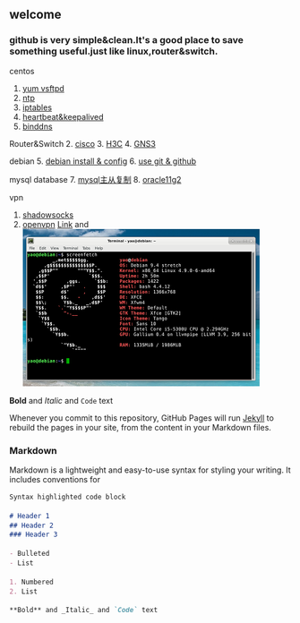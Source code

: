 ## welcome
### github is very simple&clean.It's a good place to save something useful.just like linux,router&switch.

centos 

1. [yum vsftpd](centosyum.html)
2. [ntp](ntp.html)
3. [iptables](iptables.html)
4. [heartbeat&keepalived](ha.html)
5. [binddns](dns.html)


Router&Switch
2. [cisco](cisco1.html)
3. [H3C](h3c1.html)
4. [GNS3](gns.html)

debian 
5. [debian install & config](debian1.html)
6. [use git & github](gituse.html)

mysql database 
7. [mysql主从复制](mysql.html)
8. [oracle11g2](oracle11g2.html)

vpn
1. [shadowsocks](ss.html)
2. [openvpn](openvpn.html)
[Link](url) and 
![Image](./images/debian.png)

**Bold** and _Italic_ and `Code` text

Whenever you commit to this repository, GitHub Pages will run [Jekyll](https://jekyllrb.com/) to rebuild the pages in your site, from the content in your Markdown files.



### Markdown

Markdown is a lightweight and easy-to-use syntax for styling your writing. It includes conventions for

```markdown
Syntax highlighted code block

# Header 1
## Header 2
### Header 3

- Bulleted
- List

1. Numbered
2. List

**Bold** and _Italic_ and `Code` text
```

